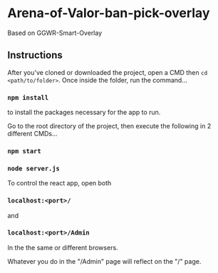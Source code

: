 # Arena-of-Valor-ban-pick-overlay
Based on GGWR-Smart-Overlay 
## Instructions
After you've cloned or downloaded the project, open a CMD then `cd <path/to/folder>`. Once inside the folder, run the command...
### `npm install`
to install the packages necessary for the app to run.

Go to the root directory of the project, then execute the following in 2 different CMDs...
### `npm start`
### `node server.js`

To control the react app, open both
### `localhost:<port>/`
and
### `localhost:<port>/Admin`
In the the same or different browsers.

Whatever you do in the "/Admin" page will reflect on the "/" page.


